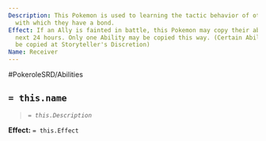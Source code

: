 ```yaml
---
Description: This Pokemon is used to learning the tactic behavior of other Pokemon
  with which they have a bond.
Effect: If an Ally is fainted in battle, this Pokemon may copy their ability for the
  next 24 hours. Only one Ability may be copied this way. (Certain Abilities cannot
  be copied at Storyteller's Discretion)
Name: Receiver
---
```


#PokeroleSRD/Abilities

## `= this.name`

> *`= this.Description`*

**Effect:** `= this.Effect`